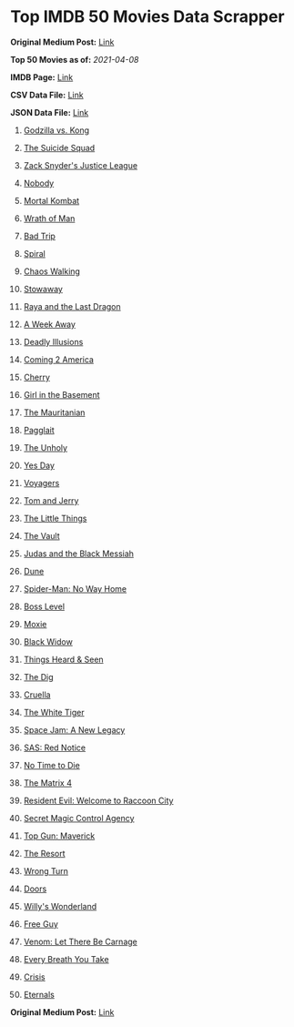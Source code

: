 # Top IMDB 50 Movies Data Scrapper

**Original Medium Post:** [Link](https://medium.com/@nishantsahoo/which-movie-should-i-watch-5c83a3c0f5b1) 

**Top 50 Movies as of:** _2021-04-08_

**IMDB Page:** [Link](http://www.imdb.com/search/title?release_date=2021,2021&title_type=feature)

**CSV Data File:** [Link](/Data/data.csv)

**JSON Data File:** [Link](/Data/data.json)

1. [Godzilla vs. Kong](https://www.imdb.com/title/tt5034838/?ref_=adv_li_tt)

2. [The Suicide Squad](https://www.imdb.com/title/tt6334354/?ref_=adv_li_tt)

3. [Zack Snyder's Justice League](https://www.imdb.com/title/tt12361974/?ref_=adv_li_tt)

4. [Nobody](https://www.imdb.com/title/tt7888964/?ref_=adv_li_tt)

5. [Mortal Kombat](https://www.imdb.com/title/tt0293429/?ref_=adv_li_tt)

6. [Wrath of Man](https://www.imdb.com/title/tt11083552/?ref_=adv_li_tt)

7. [Bad Trip](https://www.imdb.com/title/tt9684220/?ref_=adv_li_tt)

8. [Spiral](https://www.imdb.com/title/tt10342730/?ref_=adv_li_tt)

9. [Chaos Walking](https://www.imdb.com/title/tt2076822/?ref_=adv_li_tt)

10. [Stowaway](https://www.imdb.com/title/tt9203694/?ref_=adv_li_tt)

11. [Raya and the Last Dragon](https://www.imdb.com/title/tt5109280/?ref_=adv_li_tt)

12. [A Week Away](https://www.imdb.com/title/tt11388278/?ref_=adv_li_tt)

13. [Deadly Illusions](https://www.imdb.com/title/tt7897330/?ref_=adv_li_tt)

14. [Coming 2 America](https://www.imdb.com/title/tt6802400/?ref_=adv_li_tt)

15. [Cherry](https://www.imdb.com/title/tt9130508/?ref_=adv_li_tt)

16. [Girl in the Basement](https://www.imdb.com/title/tt13269536/?ref_=adv_li_tt)

17. [The Mauritanian](https://www.imdb.com/title/tt4761112/?ref_=adv_li_tt)

18. [Pagglait](https://www.imdb.com/title/tt11142762/?ref_=adv_li_tt)

19. [The Unholy](https://www.imdb.com/title/tt9419056/?ref_=adv_li_tt)

20. [Yes Day](https://www.imdb.com/title/tt8521876/?ref_=adv_li_tt)

21. [Voyagers](https://www.imdb.com/title/tt9664108/?ref_=adv_li_tt)

22. [Tom and Jerry](https://www.imdb.com/title/tt1361336/?ref_=adv_li_tt)

23. [The Little Things](https://www.imdb.com/title/tt10016180/?ref_=adv_li_tt)

24. [The Vault](https://www.imdb.com/title/tt9742794/?ref_=adv_li_tt)

25. [Judas and the Black Messiah](https://www.imdb.com/title/tt9784798/?ref_=adv_li_tt)

26. [Dune](https://www.imdb.com/title/tt1160419/?ref_=adv_li_tt)

27. [Spider-Man: No Way Home](https://www.imdb.com/title/tt10872600/?ref_=adv_li_tt)

28. [Boss Level](https://www.imdb.com/title/tt7638348/?ref_=adv_li_tt)

29. [Moxie](https://www.imdb.com/title/tt6432466/?ref_=adv_li_tt)

30. [Black Widow](https://www.imdb.com/title/tt3480822/?ref_=adv_li_tt)

31. [Things Heard & Seen](https://www.imdb.com/title/tt10962368/?ref_=adv_li_tt)

32. [The Dig](https://www.imdb.com/title/tt3661210/?ref_=adv_li_tt)

33. [Cruella](https://www.imdb.com/title/tt3228774/?ref_=adv_li_tt)

34. [The White Tiger](https://www.imdb.com/title/tt6571548/?ref_=adv_li_tt)

35. [Space Jam: A New Legacy](https://www.imdb.com/title/tt3554046/?ref_=adv_li_tt)

36. [SAS: Red Notice](https://www.imdb.com/title/tt4479380/?ref_=adv_li_tt)

37. [No Time to Die](https://www.imdb.com/title/tt2382320/?ref_=adv_li_tt)

38. [The Matrix 4](https://www.imdb.com/title/tt10838180/?ref_=adv_li_tt)

39. [Resident Evil: Welcome to Raccoon City](https://www.imdb.com/title/tt6920084/?ref_=adv_li_tt)

40. [Secret Magic Control Agency](https://www.imdb.com/title/tt13932162/?ref_=adv_li_tt)

41. [Top Gun: Maverick](https://www.imdb.com/title/tt1745960/?ref_=adv_li_tt)

42. [The Resort](https://www.imdb.com/title/tt12163074/?ref_=adv_li_tt)

43. [Wrong Turn](https://www.imdb.com/title/tt9110170/?ref_=adv_li_tt)

44. [Doors](https://www.imdb.com/title/tt12483708/?ref_=adv_li_tt)

45. [Willy's Wonderland](https://www.imdb.com/title/tt8114980/?ref_=adv_li_tt)

46. [Free Guy](https://www.imdb.com/title/tt6264654/?ref_=adv_li_tt)

47. [Venom: Let There Be Carnage](https://www.imdb.com/title/tt7097896/?ref_=adv_li_tt)

48. [Every Breath You Take](https://www.imdb.com/title/tt2231874/?ref_=adv_li_tt)

49. [Crisis](https://www.imdb.com/title/tt9731682/?ref_=adv_li_tt)

50. [Eternals](https://www.imdb.com/title/tt9032400/?ref_=adv_li_tt)

**Original Medium Post:** [Link](https://medium.com/@nishantsahoo/which-movie-should-i-watch-5c83a3c0f5b1) 
